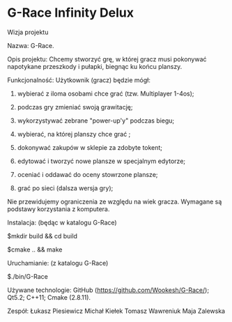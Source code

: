 G-Race Infinity Delux
======
Wizja projektu

Nazwa: G-Race.

Opis projektu:
Chcemy stworzyć grę, w której gracz musi pokonywać napotykane przeszkody i pułapki, biegnąc ku końcu planszy.

Funkcjonalność: 
Użytkownik (gracz) będzie mógł: 
1. wybierać z iloma osobami chce grać (tzw. Multiplayer 1-4os);

2. podczas gry zmieniać swoją grawitację;

3. wykorzystywać zebrane "power-up'y" podczas biegu;

4. wybierać, na której planszy chce grać ;

5. dokonywać zakupów w sklepie za zdobyte tokent;

6. edytować i tworzyć nowe plansze w specjalnym edytorze;

7. oceniać i oddawać do oceny stowrzone plansze;

8. grać po sieci (dalsza wersja gry);

Nie przewidujemy ograniczenia ze względu na wiek gracza. Wymagane są podstawy korzystania z komputera. 

Instalacja:
(będąc w katalogu G-Race)

$mkdir build && cd build

$cmake .. && make

Uruchamianie:
(z katalogu G-Race)

$./bin/G-Race


Używane technologie:
GitHub (https://github.com/Wookesh/G-Race/);
Qt5.2;
C++11;
Cmake (2.8.11).

Zespół:
Łukasz Piesiewicz
Michał Kiełek
Tomasz Wawreniuk
Maja Zalewska
